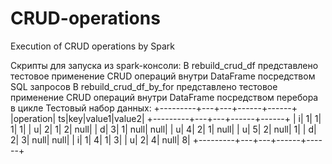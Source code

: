 # CRUD-operations
Execution of CRUD operations by Spark

Скрипты для запуска из spark-консоли:
В rebuild_crud_df представлено тестовое применение CRUD операций внутри DataFrame посредством SQL запросов
В rebuild_crud_df_by_for представлено тестовое применение CRUD операций внутри DataFrame посредством перебора в цикле
Тестовый набор данных:
+---------+---+---+------+------+
|operation| ts|key|value1|value2|
+---------+---+---+------+------+
|        i|  1|  1|     1|     1|
|        u|  2|  1|     2|  null|
|        d|  3|  1|  null|  null|
|        u|  4|  2|     1|  null|
|        u|  5|  2|  null|     1|
|        d|  2|  3|  null|  null|
|        i|  1|  4|     1|     3|
|        u|  2|  4|  null|     8|
+---------+---+---+------+------+
